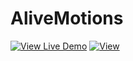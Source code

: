 # AliveMotions

[![View Live Demo](https://github.com/TharukRenuja/AliveMotions/assets/90763454/0bb13f40-d3b5-4243-a0df-871e2cb61b13)](https://github.com)
[![View](/assets/90763454/0bb13f40-d3b5-4243-a0df-871e2cb61b13)](https://github.com/TharukRenuja)

